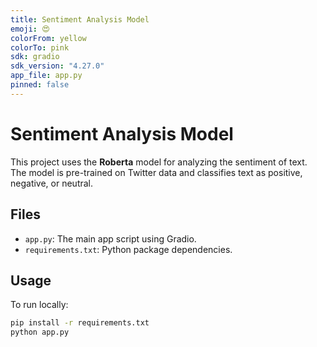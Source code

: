 ```yaml
---
title: Sentiment Analysis Model
emoji: 😍
colorFrom: yellow
colorTo: pink
sdk: gradio
sdk_version: "4.27.0"
app_file: app.py
pinned: false
---
```


# Sentiment Analysis Model

This project uses the **Roberta** model for analyzing the sentiment of text. The model is pre-trained on Twitter data and classifies text as positive, negative, or neutral.

## Files

- `app.py`: The main app script using Gradio.
- `requirements.txt`: Python package dependencies.

## Usage

To run locally:

```bash
pip install -r requirements.txt
python app.py
